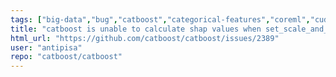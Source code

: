 ```yaml
---
tags: ["big-data","bug","catboost","categorical-features","coreml","cuda","data-mining","data-science","decision-trees","gbdt","gbm","gpu","gpu-computing","gradient-boosting","kaggle","machine-learning","python","r","tutorial"]
title: "catboost is unable to calculate shap values when set_scale_and_bias is used"
html_url: "https://github.com/catboost/catboost/issues/2389"
user: "antipisa"
repo: "catboost/catboost"
---
```


